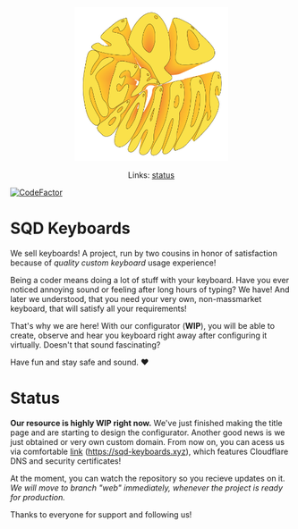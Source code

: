 <p align="center"><img src="./media/logo-hq.png" width="275px"></p>  
<p align="center">Links: <a href="#status">status</a></p>

[![CodeFactor](https://www.codefactor.io/repository/github/scriptsqd/sqd-keyboards/badge)](https://www.codefactor.io/repository/github/scriptsqd/sqd-keyboards)

# SQD Keyboards
We sell keyboards! A project, run by two cousins in honor of satisfaction because of *quality custom keyboard* usage experience!  
  
Being a coder means doing a lot of stuff with your keyboard. Have you ever noticed annoying sound or feeling after long hours of typing? We have! And later we understood, that you need your very own, non-massmarket keyboard, that will satisfy all your requirements!  
  
That's why we are here! With our configurator (**WIP**), you will be able to create, observe and hear you keyboard right away after configuring it virtually. Doesn't that sound fascinating?  
  
Have fun and stay safe and sound. ♥

# Status
**Our resource is highly WIP right now.** We've just finished making the title page and are starting to design the configurator. Another good news is we just obtained or very own custom domain. From now on, you can acess us via comfortable [link](https://sqd-keyboards.xyz) (https://sqd-keyboards.xyz), which features Cloudflare DNS and security certificates!  
  
At the moment, you can watch the repository so you recieve updates on it. *We will move to branch "web" immediately, whenever the project is ready for production.*  
  
Thanks to everyone for support and following us!
